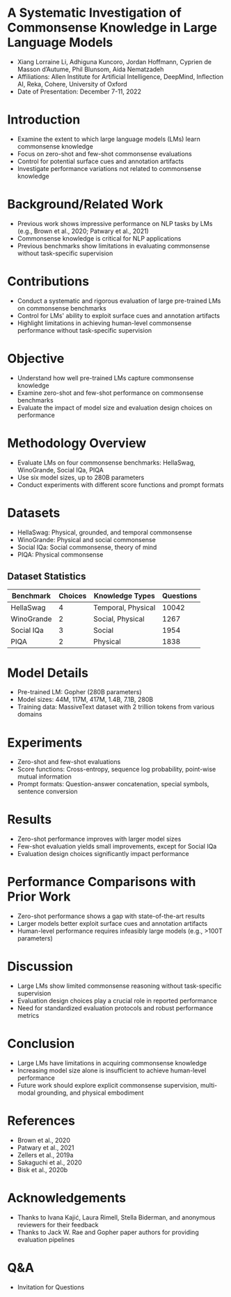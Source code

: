 # A Systematic Investigation of Commonsense Knowledge in Large Language Models
- Xiang Lorraine Li, Adhiguna Kuncoro, Jordan Hoffmann, Cyprien de Masson d’Autume, Phil Blunsom, Aida Nematzadeh
- Affiliations: Allen Institute for Artificial Intelligence, DeepMind, Inflection AI, Reka, Cohere, University of Oxford
- Date of Presentation: December 7-11, 2022

# Introduction
- Examine the extent to which large language models (LMs) learn commonsense knowledge
- Focus on zero-shot and few-shot commonsense evaluations
- Control for potential surface cues and annotation artifacts
- Investigate performance variations not related to commonsense knowledge

# Background/Related Work
- Previous work shows impressive performance on NLP tasks by LMs (e.g., Brown et al., 2020; Patwary et al., 2021)
- Commonsense knowledge is critical for NLP applications
- Previous benchmarks show limitations in evaluating commonsense without task-specific supervision

# Contributions
- Conduct a systematic and rigorous evaluation of large pre-trained LMs on commonsense benchmarks
- Control for LMs' ability to exploit surface cues and annotation artifacts
- Highlight limitations in achieving human-level commonsense performance without task-specific supervision

# Objective
- Understand how well pre-trained LMs capture commonsense knowledge
- Examine zero-shot and few-shot performance on commonsense benchmarks
- Evaluate the impact of model size and evaluation design choices on performance

# Methodology Overview
- Evaluate LMs on four commonsense benchmarks: HellaSwag, WinoGrande, Social IQa, PIQA
- Use six model sizes, up to 280B parameters
- Conduct experiments with different score functions and prompt formats

# Datasets
- HellaSwag: Physical, grounded, and temporal commonsense
- WinoGrande: Physical and social commonsense
- Social IQa: Social commonsense, theory of mind
- PIQA: Physical commonsense

## Dataset Statistics
| Benchmark     | Choices | Knowledge Types       | Questions |
|---------------|---------|-----------------------|-----------|
| HellaSwag     | 4       | Temporal, Physical    | 10042     |
| WinoGrande    | 2       | Social, Physical      | 1267      |
| Social IQa    | 3       | Social                | 1954      |
| PIQA          | 2       | Physical              | 1838      |

# Model Details
- Pre-trained LM: Gopher (280B parameters)
- Model sizes: 44M, 117M, 417M, 1.4B, 7.1B, 280B
- Training data: MassiveText dataset with 2 trillion tokens from various domains

# Experiments
- Zero-shot and few-shot evaluations
- Score functions: Cross-entropy, sequence log probability, point-wise mutual information
- Prompt formats: Question-answer concatenation, special symbols, sentence conversion

# Results
- Zero-shot performance improves with larger model sizes
- Few-shot evaluation yields small improvements, except for Social IQa
- Evaluation design choices significantly impact performance

# Performance Comparisons with Prior Work
- Zero-shot performance shows a gap with state-of-the-art results
- Larger models better exploit surface cues and annotation artifacts
- Human-level performance requires infeasibly large models (e.g., >100T parameters)

# Discussion
- Large LMs show limited commonsense reasoning without task-specific supervision
- Evaluation design choices play a crucial role in reported performance
- Need for standardized evaluation protocols and robust performance metrics

# Conclusion
- Large LMs have limitations in acquiring commonsense knowledge
- Increasing model size alone is insufficient to achieve human-level performance
- Future work should explore explicit commonsense supervision, multi-modal grounding, and physical embodiment

# References
- Brown et al., 2020
- Patwary et al., 2021
- Zellers et al., 2019a
- Sakaguchi et al., 2020
- Bisk et al., 2020b

# Acknowledgements
- Thanks to Ivana Kajić, Laura Rimell, Stella Biderman, and anonymous reviewers for their feedback
- Thanks to Jack W. Rae and Gopher paper authors for providing evaluation pipelines

# Q&A
- Invitation for Questions
